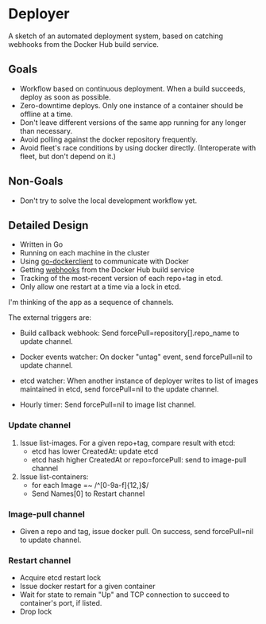 # Deployer

A sketch of an automated deployment system, based on catching webhooks from the Docker Hub build service.

## Goals

* Workflow based on continuous deployment.  When a build succeeds, deploy as soon as possible.
* Zero-downtime deploys.  Only one instance of a container should be offline at a time.
* Don't leave different versions of the same app running for any longer than necessary.
* Avoid polling against the docker repository frequently.
* Avoid fleet's race conditions by using docker directly. (Interoperate with fleet, but don't depend on it.)

## Non-Goals

* Don't try to solve the local development workflow yet.

## Detailed Design

* Written in Go
* Running on each machine in the cluster
* Using [go-dockerclient](https://github.com/fsouza/go-dockerclient) to communicate with Docker
* Getting [webhooks](https://docs.docker.com/docker-hub/builds/#webhooks) from the Docker Hub build service
* Tracking of the most-recent version of each repo+tag in etcd.
* Only allow one restart at a time via a lock in etcd.

I'm thinking of the app as a sequence of channels.

The external triggers are:

* Build callback webhook: Send forcePull=repository[].repo_name to update channel.

* Docker events watcher: On docker "untag" event, send forcePull=nil to update channel.

* etcd watcher: When another instance of deployer writes to list of images maintained in etcd, send forcePull=nil to the update channel.

* Hourly timer: Send forcePull=nil to image list channel.

### Update channel

1. Issue list-images. For a given repo+tag, compare result with etcd:
    *  etcd has lower CreatedAt: update etcd
    *  etcd hash higher CreatedAt or repo=forcePull: send to image-pull channel
3. Issue list-containers:
    *  for each Image =~ /^[0-9a-f]{12,}$/
    *    Send Names[0] to Restart channel

### Image-pull channel

* Given a repo and tag, issue docker pull.  On success, send forcePull=nil to update channel.
  
### Restart channel

* Acquire etcd restart lock
* Issue docker restart for a given container
* Wait for state to remain "Up" and TCP connection to succeed to container's port, if listed.
* Drop lock

